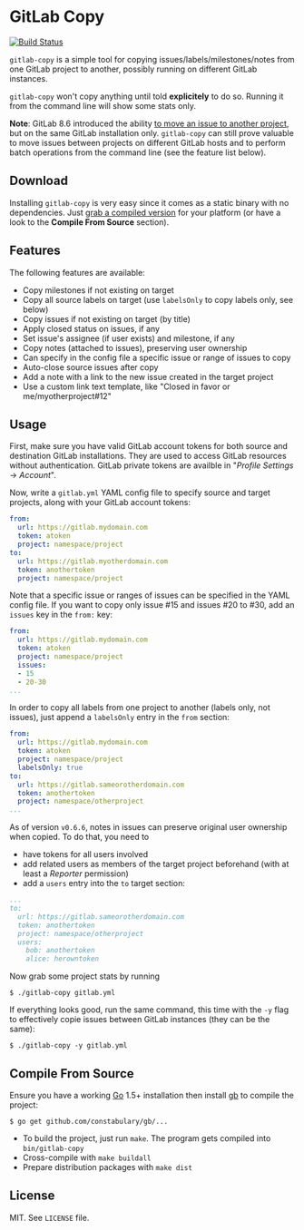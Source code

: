 
# GitLab Copy

[![Build Status](https://travis-ci.org/gotsunami/gitlab-copy.svg?branch=master)](https://travis-ci.org/gotsunami/gitlab-copy)

`gitlab-copy` is a simple tool for copying issues/labels/milestones/notes from one GitLab project to another, possibly running on different GitLab instances.

`gitlab-copy` won't copy anything until told **explicitely** to do so. Running it from the command line will show some stats only.

**Note**: GitLab 8.6 introduced the ability [to move an issue to another project](https://about.gitlab.com/2016/03/22/gitlab-8-6-released/), but on the same GitLab installation only. `gitlab-copy` can still prove valuable to move issues between projects on different GitLab hosts and to perform batch operations from the command line (see the feature list below).

## Download

Installing `gitlab-copy` is very easy since it comes as a static binary with no dependencies. Just [grab a compiled version](https://github.com/gotsunami/gitlab-copy/releases/latest) for your platform (or have a look to the **Compile From Source** section).

## Features

The following features are available:

- Copy milestones if not existing on target
- Copy all source labels on target (use `labelsOnly` to copy labels only, see below)
- Copy issues if not existing on target (by title)
- Apply closed status on issues, if any
- Set issue's assignee (if user exists) and milestone, if any
- Copy notes (attached to issues), preserving user ownership
- Can specify in the config file a specific issue or range of issues to copy
- Auto-close source issues after copy
- Add a note with a link to the new issue created in the target project
- Use a custom link text template, like "Closed in favor or me/myotherproject#12"

## Usage

First, make sure you have valid GitLab account tokens for both source and destination GitLab installations. They are used
to access GitLab resources without authentication. GitLab private tokens are availble in "*Profile Settings* -> *Account*".

Now, write a `gitlab.yml` YAML config file to specify source and target projects, along with your GitLab account tokens:

```yaml
from:
  url: https://gitlab.mydomain.com
  token: atoken
  project: namespace/project
to:
  url: https://gitlab.myotherdomain.com
  token: anothertoken
  project: namespace/project
```

Note that a specific issue or ranges of issues can be specified in the YAML config file. If you want to
copy only issue #15 and issues #20 to #30, add an `issues` key in the `from:` key:

```yaml
from:
  url: https://gitlab.mydomain.com
  token: atoken
  project: namespace/project
  issues:
  - 15
  - 20-30
...
```

In order to copy all labels from one project to another (labels only, not issues), just append a `labelsOnly`
entry in the `from` section:

```yaml
from:
  url: https://gitlab.mydomain.com
  token: atoken
  project: namespace/project
  labelsOnly: true
to:
  url: https://gitlab.sameorotherdomain.com
  token: anothertoken
  project: namespace/otherproject
...
```

As of version `v0.6.6`, notes in issues can preserve original user ownership when copied. To do that, you need
to

- have tokens for all users involved
- add related users as members of the target project beforehand (with at least a *Reporter* permission)
- add a `users` entry into the `to` target section:

```yaml
...
to:
  url: https://gitlab.sameorotherdomain.com
  token: anothertoken
  project: namespace/otherproject
  users:
    bob: anothertoken
    alice: herowntoken
```

Now grab some project stats by running
```
$ ./gitlab-copy gitlab.yml
```

If everything looks good, run the same command, this time with the `-y` flag to effectively copie issues between GitLab
instances (they can be the same):
```
$ ./gitlab-copy -y gitlab.yml
```

## Compile From Source

Ensure you have a working [Go](https://www.golang.org) 1.5+ installation then install [gb](http://getgb.io) to compile the project:
```
$ go get github.com/constabulary/gb/...
```

- To build the project, just run `make`. The program gets compiled into `bin/gitlab-copy`
- Cross-compile with `make buildall`
- Prepare distribution packages with `make dist`

## License

MIT. See `LICENSE` file.
